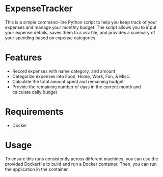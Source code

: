 # ExpenseTracker 

This is a simple command-line Python script to help you keep track of your expenses and manage your monthly budget. 
The script allows you to input your expense details, saves them to a csv file, and provides a summary of your spending based on expense categories. 


# Features 
- Record expenses with name category, and amount
- Categorize expenses into Food, Home, Work, Fun, & Misc. 
- Calculate the total amount spent and remaining budget
- Provide the remaining number of days in the current month and calculate daily budget


# Requirements 
- Docker

# Usage 
To ensure this runs consistently across different machines, you can use the provided Dockerfile to build and run a Docker container. 
Then, you can run the application in the container.

